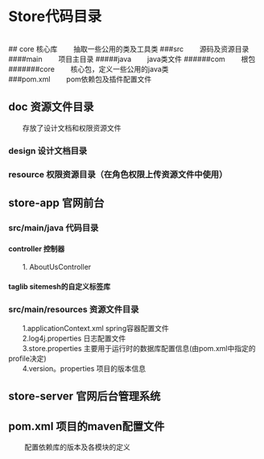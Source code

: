 # Store代码目录
<br/>
## core   核心库
&emsp;&emsp;抽取一些公用的类及工具类
###src
&emsp;&emsp;源码及资源目录
####main
&emsp;&emsp;项目主目录
#####java
&emsp;&emsp;java类文件
######com
&emsp;&emsp;根包
#######core
&emsp;&emsp;核心包，定义一些公用的java类<br/>
###pom.xml
&emsp;&emsp;pom依赖包及插件配置文件

## doc 资源文件目录
&emsp;&emsp;存放了设计文档和权限资源文件
### design 设计文档目录
### resource 权限资源目录（在角色权限上传资源文件中使用）

## store-app 官网前台
### src/main/java 代码目录
#### controller 控制器
&emsp;&emsp;1. AboutUsController 
#### taglib  sitemesh的自定义标签库
### src/main/resources 资源文件目录
&emsp;&emsp;1.applicationContext.xml spring容器配置文件<br/>
&emsp;&emsp;2.log4j.properties 日志配置文件<br/>
&emsp;&emsp;3.store.properties 主要用于运行时的数据库配置信息(由pom.xml中指定的profile决定)<br/>
&emsp;&emsp;4.version。properties 项目的版本信息<br/>

## store-server 官网后台管理系统

## pom.xml 项目的maven配置文件
&emsp;&emsp; 配置依赖库的版本及各模块的定义
